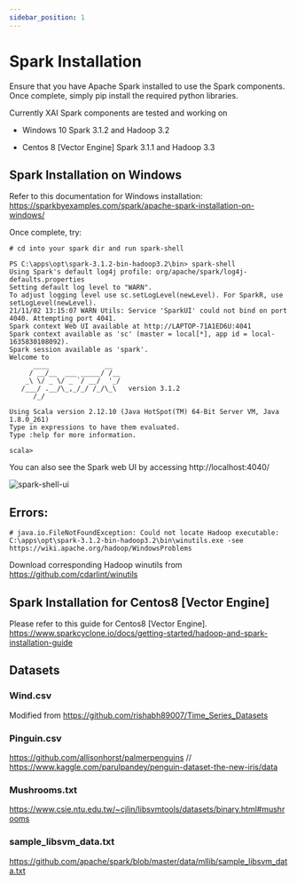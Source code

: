 ```yaml
---
sidebar_position: 1
---
```


# Spark Installation

Ensure that you have Apache Spark installed to use the Spark components. Once complete, simply pip install the required python libraries.

Currently XAI Spark components are tested and working on 
- Windows 10 Spark 3.1.2 and Hadoop 3.2

- Centos 8 [Vector Engine] Spark 3.1.1 and Hadoop 3.3

## Spark Installation on Windows

Refer to this documentation for Windows installation: https://sparkbyexamples.com/spark/apache-spark-installation-on-windows/


Once complete, try:

```
# cd into your spark dir and run spark-shell

PS C:\apps\opt\spark-3.1.2-bin-hadoop3.2\bin> spark-shell
Using Spark's default log4j profile: org/apache/spark/log4j-defaults.properties
Setting default log level to "WARN".
To adjust logging level use sc.setLogLevel(newLevel). For SparkR, use setLogLevel(newLevel).
21/11/02 13:15:07 WARN Utils: Service 'SparkUI' could not bind on port 4040. Attempting port 4041.
Spark context Web UI available at http://LAPTOP-71A1ED6U:4041
Spark context available as 'sc' (master = local[*], app id = local-1635830108092).
Spark session available as 'spark'.
Welcome to
      ____              __
     / __/__  ___ _____/ /__
    _\ \/ _ \/ _ `/ __/  '_/
   /___/ .__/\_,_/_/ /_/\_\   version 3.1.2
      /_/

Using Scala version 2.12.10 (Java HotSpot(TM) 64-Bit Server VM, Java 1.8.0_261)
Type in expressions to have them evaluated.
Type :help for more information.

scala>
```

You can also see the Spark web UI by accessing http://localhost:4040/

![spark-shell-ui](/img/docs/examples/spark/spark-shell-ui.png)


## Errors:

    # java.io.FileNotFoundException: Could not locate Hadoop executable: C:\apps\opt\spark-3.1.2-bin-hadoop3.2\bin\winutils.exe -see https://wiki.apache.org/hadoop/WindowsProblems

Download corresponding Hadoop winutils from https://github.com/cdarlint/winutils


## Spark Installation for Centos8 [Vector Engine]

Please refer to this guide for Centos8 [Vector Engine].
https://www.sparkcyclone.io/docs/getting-started/hadoop-and-spark-installation-guide

## Datasets

### Wind.csv
Modified from https://github.com/rishabh89007/Time_Series_Datasets
### Pinguin.csv
https://github.com/allisonhorst/palmerpenguins // https://www.kaggle.com/parulpandey/penguin-dataset-the-new-iris/data
### Mushrooms.txt
https://www.csie.ntu.edu.tw/~cjlin/libsvmtools/datasets/binary.html#mushrooms
### sample_libsvm_data.txt
https://github.com/apache/spark/blob/master/data/mllib/sample_libsvm_data.txt